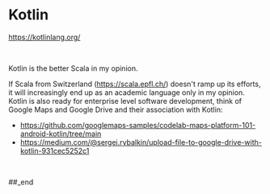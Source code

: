 # Kotlin

https://kotlinlang.org/

<br/>

Kotlin is the better Scala in my opinion.

If Scala from Switzerland (https://scala.epfl.ch/) doesn't ramp up its efforts, it will increasingly end up as an academic language only in my opinion. Kotlin is also ready for enterprise level software development, think of Google Maps and Google Drive and their association with Kotlin:

- https://github.com/googlemaps-samples/codelab-maps-platform-101-android-kotlin/tree/main
- https://medium.com/@sergei.rybalkin/upload-file-to-google-drive-with-kotlin-931cec5252c1

<br/>

##_end
